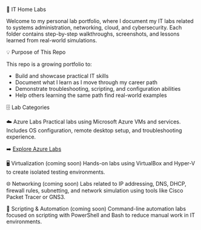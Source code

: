 🧪 IT Home Labs

Welcome to my personal lab portfolio, where I document my IT labs related to systems administration, networking, cloud, and cybersecurity. Each folder contains step-by-step walkthroughs, screenshots, and lessons learned from real-world simulations.

💡 Purpose of This Repo

This repo is a growing portfolio to:
* Build and showcase practical IT skills
* Document what I learn as I move through my career path
* Demonstrate troubleshooting, scripting, and configuration abilities
* Help others learning the same path find real-world examples

🗄️ Lab Categories

☁️ Azure Labs
Practical labs using Microsoft Azure VMs and services. Includes OS configuration, remote desktop setup, and troubleshooting experience.

➡️ [Explore Azure Labs](./Azure/)

🖥️ Virtualization (coming soon)
Hands-on labs using VirtualBox and Hyper-V to create isolated testing environments.

🌐 Networking (coming soon)
Labs related to IP addressing, DNS, DHCP, firewall rules, subnetting, and network simulation using tools like Cisco Packet Tracer or GNS3.

🤖 Scripting & Automation (coming soon)
Command-line automation labs focused on scripting with PowerShell and Bash to reduce manual work in IT environments.
